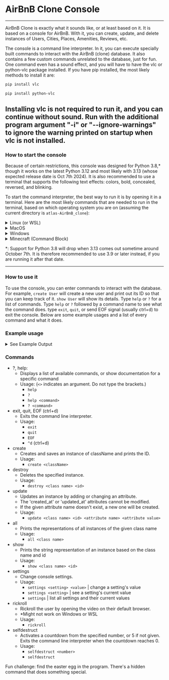 # AirBnB Clone Console

---
AirBnB Clone is exactly what it sounds like, or at least based on it. It is
based on a console for AirBnB. With it, you can create, update, and delete
instances of Users, Cities, Places, Amenities, Reviews, etc.  

The console is a command line interpreter. In it, you can execute specially
built commands to interact with the AirBnB (clone) database. It also contains a
few custom commands unrelated to the database, just for fun. One command even
has a sound effect, and you will have to have the vlc or python-vlc package
installed. If you have pip installed, the most likely methods to install it are:
```bash
pip install vlc
```
```bash
pip install python-vlc
```   
Installing vlc is not required to run it, and you can continue without sound.
Run with the additional program argument "-i" or "--ignore-warnings" to ignore
the warning printed on startup when vlc is not installed.
---

### How to start the console
Because of certain restrictions, this console was designed for Python 3.8,*
though it works on the latest Python 3.12 and most likely with 3.13 (whose
expected release date is Oct 7th 2024). It is also recommended to use a
terminal that supports the following text effects: colors, bold, concealed,
reversed, and blinking.

To start the command interpreter, the best way to run it is by opening it in
a terminal. Here are the most likely commands that are needed to run in the
terminal, based on which operating system you are on (assuming the current
directory is `atlas-AirBnB_clone`):

<details>
<summary>Linux (or WSL)</summary>

With python installed in /bin/python3:
```bash 
./console.py
```
With python installed somewhere else:
```bash
python3 ./console.py
```
or
```bash
python ./console.py
```
</details>

<details>
<summary>MacOS</summary>

```zsh
./console.py
```
or 
```zsh
python3 console.py
```
</details>

<details>
<summary>Windows</summary>

```shell
.\console.py
```
or
```shell
python3 .\console.py
```
</details>

<details>
<summary>Minecraft (Command Block)</summary>

```commandblock
/execute as @p run file[name=console.py]
```
Okay, maybe that doesn't work in Minecraft, but it could be recreated in
Minecraft with some time and dedication.
</details>

*: Support for Python 3.8 will drop when 3.13 comes out sometime around October
7th. It is therefore recommended to use 3.9 or later instead, if you are
running it after that date.

---

### How to use it
To use the console, you can enter commands to interact with the database.
For example, `create User` will create a new user and print out its ID so
that you can keep track of it. `show User` will show its details. Type
`help` or `?` for a list of commands. Type `help` or `?` followed by a command
name to see what the command does. type `exit`, `quit`, or send EOF signal
(usually ctrl+d) to exit the console. Below are some example usages and a list
of every command and what it does.

### Example usage

<details>
<summary>See Example Output</summary>

```
Welcome to AirBnB Clone Console! Type "help" or "?" for a list of commands. Type "exit" or "quit" to exit.
(hbnb) ? help
List available commands with "help" or detailed help with "help cmd".
(hbnb) help

Documented commands (type help <topic>):
========================================
EOF  create   exit  quit      selfdestruct  update
all  destroy  help  rickroll  show        

(hbnb) ?

Documented commands (type help <topic>):
========================================
EOF  create   exit  quit      selfdestruct  update
all  destroy  help  rickroll  show        

(hbnb) help exit
Exit the program.
(hbnb) help EOF
EOF signal (usually ctl+d) will run this to exit the program.
(hbnb) help all

Prints the representations of all instances of the given class name
Usage: all <class name>
        
(hbnb) all BaseModel
[]
(hbnb) create User
62d68c37-8159-4c89-b13c-1cc5206e2601
(hbnb) all User
["[User] (62d68c37-8159-4c89-b13c-1cc5206e2601) {'id': '62d68c37-8159-4c89-b13c-1cc5206e2601', 'created_at': datetime.datetime(2024, 10, 1, 22, 35, 57, 205153), 'updated_at': datetime.datetime(2024, 10, 1, 22, 35, 57, 205219), 'email': '', 'password': '', 'first_name': '', 'last_name': ''}"]
(hbnb) create Place
c2f58d25-bc59-42ad-a442-3f516673bfcf
(hbnb) all BaseModel
["[User] (62d68c37-8159-4c89-b13c-1cc5206e2601) {'id': '62d68c37-8159-4c89-b13c-1cc5206e2601', 'created_at': datetime.datetime(2024, 10, 1, 22, 35, 57, 205153), 'updated_at': datetime.datetime(2024, 10, 1, 22, 35, 57, 205219), 'email': '', 'password': '', 'first_name': '', 'last_name': ''}", "[Place] (c2f58d25-bc59-42ad-a442-3f516673bfcf) {'id': 'c2f58d25-bc59-42ad-a442-3f516673bfcf', 'created_at': datetime.datetime(2024, 10, 1, 22, 36, 5, 450135), 'updated_at': datetime.datetime(2024, 10, 1, 22, 36, 5, 450212), 'city_id': '', 'user_id': '', 'name': '', 'description': '', 'number_rooms': 0, 'number_bathrooms': 0, 'max_guest': 0, 'price_by_night': 0, 'latitude': 0.0, 'longitude': 0.0, 'amenities': []}"]
(hbnb) all Place
["[Place] (c2f58d25-bc59-42ad-a442-3f516673bfcf) {'id': 'c2f58d25-bc59-42ad-a442-3f516673bfcf', 'created_at': datetime.datetime(2024, 10, 1, 22, 36, 5, 450135), 'updated_at': datetime.datetime(2024, 10, 1, 22, 36, 5, 450212), 'city_id': '', 'user_id': '', 'name': '', 'description': '', 'number_rooms': 0, 'number_bathrooms': 0, 'max_guest': 0, 'price_by_night': 0, 'latitude': 0.0, 'longitude': 0.0, 'amenities': []}"]
(hbnb) show Place 62d68c37-8159-4c89-b13c-1cc5206e2601
** no instance found **
(hbnb) show User 62d68c37-8159-4c89-b13c-1cc5206e2601
[User] (62d68c37-8159-4c89-b13c-1cc5206e2601) {'id': '62d68c37-8159-4c89-b13c-1cc5206e2601', 'created_at': datetime.datetime(2024, 10, 1, 22, 35, 57, 205153), 'updated_at': datetime.datetime(2024, 10, 1, 22, 35, 57, 205219), 'email': '', 'password': '', 'first_name': '', 'last_name': ''}
(hbnb) help update

Update an instance by adding or changing an attribute.
The 'created_at' or 'updated_at' attributes cannot be modified.
If the given attribute name doesn't exist, a new one will be created.
Strings with spaces must have double quotes. (Lists with spaces do not)
Usage: update <class name> <id> <attribute name> <attribute value>
        
(hbnb) update User 62d68c37-8159-4c89-b13c-1cc5206e2601 first_name Joe
(hbnb) update User 62d68c37-8159-4c89-b13c-1cc5206e2601 last_name Mama
(hbnb) update User 62d68c37-8159-4c89-b13c-1cc5206e2601 nickname "Jomama Jobama"
(hbnb) update User 62d68c37-8159-4c89-b13c-1cc5206e2601 fav_songs ['never gonna give you up', 'rub some bacon on it', 'complete silence', True, 28, 'random data', -0.2, attr_name]
(hbnb) show User 62d68c37-8159-4c89-b13c-1cc5206e2601
[User] (62d68c37-8159-4c89-b13c-1cc5206e2601) {'id': '62d68c37-8159-4c89-b13c-1cc5206e2601', 'created_at': datetime.datetime(2024, 10, 1, 22, 35, 57, 205153), 'updated_at': datetime.datetime(2024, 10, 1, 22, 38, 25, 986322), 'email': '', 'password': '', 'first_name': 'Joe', 'last_name': 'Mama', 'nickname': '"Jomama Jobama"', 'fav_songs': ['never gonna give you up', 'rub some bacon on it', 'complete silence', True, 28, 'random data', -0.2, 'fav_songs']}
(hbnb) exit
SmartFridge@fedora:~/PycharmProjects/atlas-airbnb_clone$ ./console.py 
Place.__init__() got an unexpected keyword argument 'id'
Welcome to AirBnB Clone Console! Type "help" or "?" for a list of commands. Type "exit" or "quit" to exit.
(hbnb) show User 62d68c37-8159-4c89-b13c-1cc5206e2601
[User] (62d68c37-8159-4c89-b13c-1cc5206e2601) {'id': '62d68c37-8159-4c89-b13c-1cc5206e2601', 'created_at': datetime.datetime(2024, 10, 1, 22, 35, 57, 205153), 'updated_at': datetime.datetime(2024, 10, 1, 22, 38, 25, 986322), 'email': '', 'password': '', 'first_name': '', 'last_name': '', 'nickname': '"Jomama Jobama"', 'fav_songs': ['never gonna give you up', 'rub some bacon on it', 'complete silence', True, 28, 'random data', -0.2, 'fav_songs']}
(hbnb) destroy User 62d68c37-8159-4c89-b13c-1cc5206e2601
(hbnb) all User
[]
(hbnb) show User 62d68c37-8159-4c89-b13c-1cc5206e2601
** no instance found **
(hbnb) quit
username@windows:~/atlas-airbnb_clone$ ./virus.exe
deleting system32...
^C^C
unable to cancel currently running operation. Error 404^C^C^̴C̵^̴̥̺̥̫̱̞̆͋C̴̬̺̐̓́̎͆͝^̸͎̙́̒͌̑͗̉̋̍͂͝Ç̴̼͔͉̻͎͚͔͕̗̤̯̝͇̗͌͛̀͋̄̄ͅ 
```
Sorry for the inconvenience, we'll be back with more examples after sorting
out some technical difficulties...
</details>

### Commands

- ?, help:
  - Displays a list of available commands, or show documentation for a specific command
  - Usage: (`<>` indicates an argument. Do not type the brackets.)
    - `help`
    - `?`
    - `help <command>`
    - `? <command>`
- exit, quit, EOF (ctrl+d)
  - Exits the command line interpreter.
  - Usage:
    - `exit`
    - `quit`
    - `EOF`
    - `^d` (ctrl+d)
- create
  - Creates and saves an instance of className and prints the ID.
  - Usage:
    - `create <className>`
- destroy
  - Deletes the specified instance.
  - Usage:
    - `destroy <class name> <id>`
- update
  - Updates an instance by adding or changing an attribute.
  - The 'created_at' or 'updated_at' attributes cannot be modified.
  - If the given attribute name doesn't exist, a new one will be created.
  - Usage:
    - `update <class name> <id> <attribute name> <attribute value>`
- all
  - Prints the representations of all instances of the given class name
  - Usage:
    - `all <class name>`
- show
  - Prints the string representation of an instance based on the class name and id
  - Usage:
    - `show <class name> <id>`
- settings
  - Change console settings.
  - Usage:
    - `settings <setting> <value>` | change a setting's value
    - `settings <setting>` | see a setting's current value
    - `settings` | list all settings and their current values
- rickroll
  - Rickroll the user by opening the video on their default browser.
  - *Might not work on Windows or WSL
  - Usage:
    - `rickroll`
- selfdestruct
  - Activates a countdown from the specified number, or 5 if not given.
  Exits the command line interpreter when the countdown reaches 0.
  - Usage:
    - `selfdestruct <number>`
    - `selfdestruct`

Fun challenge: find the easter egg in the program.
There's a hidden command that does something special.
